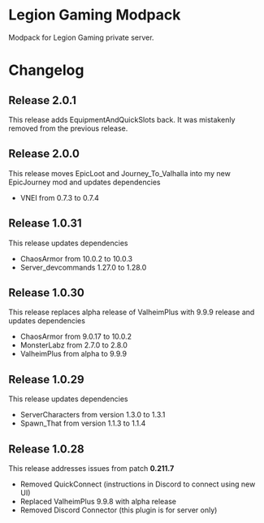 # Legion Gaming Modpack

Modpack for Legion Gaming private server.

# Changelog

## Release 2.0.1

This release adds EquipmentAndQuickSlots back. It was mistakenly removed from the previous release.

## Release 2.0.0

This release moves EpicLoot and Journey_To_Valhalla into my new EpicJourney mod and updates dependencies

* VNEI from 0.7.3 to 0.7.4

## Release 1.0.31

This release updates dependencies

* ChaosArmor from 10.0.2 to 10.0.3
* Server_devcommands 1.27.0 to 1.28.0

## Release 1.0.30

This release replaces alpha release of ValheimPlus with 9.9.9 release and updates dependencies

* ChaosArmor from 9.0.17 to 10.0.2
* MonsterLabz from 2.7.0 to 2.8.0
* ValheimPlus from alpha to 9.9.9

## Release 1.0.29

This release updates dependencies

* ServerCharacters from version 1.3.0 to 1.3.1
* Spawn_That from version 1.1.3 to 1.1.4

## Release 1.0.28

This release addresses issues from patch **0.211.7**

* Removed QuickConnect (instructions in Discord to connect using new UI)
* Replaced ValheimPlus 9.9.8 with alpha release
* Removed Discord Connector (this plugin is for server only)
